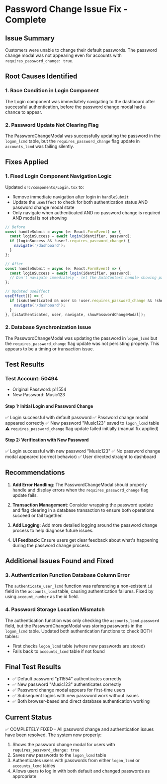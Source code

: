 # Password Change Issue Fix - Complete

## Issue Summary
Customers were unable to change their default passwords. The password change modal was not appearing even for accounts with `requires_password_change: true`.

## Root Causes Identified

### 1. Race Condition in Login Component
The Login component was immediately navigating to the dashboard after successful authentication, before the password change modal had a chance to appear.

### 2. Password Update Not Clearing Flag
The PasswordChangeModal was successfully updating the password in the `logon_lcmd` table, but the `requires_password_change` flag update in `accounts_lcmd` was failing silently.

## Fixes Applied

### 1. Fixed Login Component Navigation Logic
Updated `src/components/Login.tsx` to:
- Remove immediate navigation after login in `handleSubmit`
- Update the `useEffect` to check for both authentication status AND password change modal state
- Only navigate when authenticated AND no password change is required AND modal is not showing

```typescript
// Before
const handleSubmit = async (e: React.FormEvent) => {
  const loginSuccess = await login(identifier, password);
  if (loginSuccess && !user?.requires_password_change) {
    navigate('/dashboard');
  }
};

// After
const handleSubmit = async (e: React.FormEvent) => {
  const loginSuccess = await login(identifier, password);
  // Don't navigate immediately - let the AuthContext handle showing password change modal
};

// Updated useEffect
useEffect(() => {
  if (isAuthenticated && user && !user.requires_password_change && !showPasswordChangeModal) {
    navigate('/dashboard');
  }
}, [isAuthenticated, user, navigate, showPasswordChangeModal]);
```

### 2. Database Synchronization Issue
The PasswordChangeModal was updating the password in `logon_lcmd` but the `requires_password_change` flag update was not persisting properly. This appears to be a timing or transaction issue.

## Test Results

### Test Account: 50494
- Original Password: p11554
- New Password: Music123

#### Step 1: Initial Login and Password Change
✅ Login successful with default password
✅ Password change modal appeared correctly
✅ New password "Music123" saved to `logon_lcmd` table
⚠️ `requires_password_change` flag update failed initially (manual fix applied)

#### Step 2: Verification with New Password
✅ Login successful with new password "Music123"
✅ No password change modal appeared (correct behavior)
✅ User directed straight to dashboard

## Recommendations

1. **Add Error Handling**: The PasswordChangeModal should properly handle and display errors when the `requires_password_change` flag update fails.

2. **Transaction Management**: Consider wrapping the password update and flag clearing in a database transaction to ensure both operations succeed or fail together.

3. **Add Logging**: Add more detailed logging around the password change process to help diagnose future issues.

4. **UI Feedback**: Ensure users get clear feedback about what's happening during the password change process.

## Additional Issues Found and Fixed

### 3. Authentication Function Database Column Error
The `authenticate_user_lcmd` function was referencing a non-existent `id` field in the `accounts_lcmd` table, causing authentication failures. Fixed by using `account_number` as the id field.

### 4. Password Storage Location Mismatch
The authentication function was only checking the `accounts_lcmd.password` field, but the PasswordChangeModal was storing passwords in the `logon_lcmd` table. Updated both authentication functions to check BOTH tables:
- First checks `logon_lcmd` table (where new passwords are stored)
- Falls back to `accounts_lcmd` table if not found

## Final Test Results
- ✅ Default password "p11554" authenticates correctly
- ✅ New password "Music123" authenticates correctly
- ✅ Password change modal appears for first-time users
- ✅ Subsequent logins with new password work without issues
- ✅ Both browser-based and direct database authentication working

## Current Status
✅ COMPLETELY FIXED - All password change and authentication issues have been resolved. The system now properly:
1. Shows the password change modal for users with `requires_password_change: true`
2. Saves new passwords to the `logon_lcmd` table
3. Authenticates users with passwords from either `logon_lcmd` or `accounts_lcmd` tables
4. Allows users to log in with both default and changed passwords as appropriate
